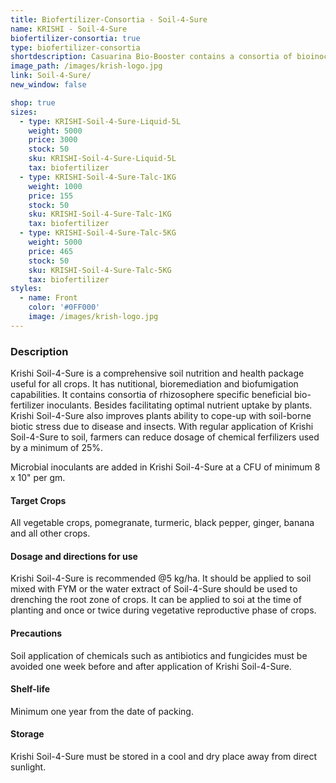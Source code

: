 ```yaml
---
title: Biofertilizer-Consortia - Soil-4-Sure
name: KRISHI - Soil-4-Sure
biofertilizer-consortia: true
type: biofertilizer-consortia
shortdescription: Casuarina Bio-Booster contains a consortia of bioinoculants
image_path: /images/krish-logo.jpg
link: Soil-4-Sure/
new_window: false

shop: true
sizes:
  - type: KRISHI-Soil-4-Sure-Liquid-5L
    weight: 5000
    price: 3000
    stock: 50
    sku: KRISHI-Soil-4-Sure-Liquid-5L
    tax: biofertilizer
  - type: KRISHI-Soil-4-Sure-Talc-1KG
    weight: 1000
    price: 155
    stock: 50
    sku: KRISHI-Soil-4-Sure-Talc-1KG
    tax: biofertilizer
  - type: KRISHI-Soil-4-Sure-Talc-5KG
    weight: 5000
    price: 465
    stock: 50
    sku: KRISHI-Soil-4-Sure-Talc-5KG
    tax: biofertilizer
styles:
  - name: Front
    color: '#0FF000'
    image: /images/krish-logo.jpg
---
```

### Description
Krishi Soil-4-Sure is a comprehensive soil nutrition and health package useful for all crops. It has nutitional, bioremediation and biofumigation capabilities. It contains consortia of rhizosophere specific beneficial bio-fertilizer inoculants. Besides facilitating optimal nutrient uptake by plants. Krishi Soil-4-Sure also improves plants ability to cope-up with soil-borne biotic stress due to disease and insects. With regular application of Krishi Soil-4-Sure to soil, farmers can reduce dosage of chemical ferfilizers used by a minimum of 25%.

Microbial inoculants are added in Krishi Soil-4-Sure at a CFU of minimum 8 x 10" per gm.
#### Target Crops
All vegetable crops, pomegranate, turmeric, black pepper, ginger, banana and all other crops.
#### Dosage and directions for use  
Krishi Soil-4-Sure is recommended @5 kg/ha. It should be applied to soil mixed with FYM or the water extract of Soil-4-Sure should be used to drenching the root zone of crops. It can be applied to soi at the time of planting and once or twice during vegetative reproductive phase of crops.

#### Precautions
Soil application of chemicals such as antibiotics and fungicides must be avoided one week before and after application of Krishi Soil-4-Sure.
#### Shelf-life
Minimum one year from the date of packing.
#### Storage
Krishi Soil-4-Sure must be stored in a cool and dry place away from direct sunlight.